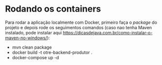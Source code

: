 # Rodando os containers
Para rodar a aplicação localmente com Docker, primeiro faça o *package* do projeto e depois rode os seguimentos comandos (caso nao tenha Maven instalado, pode instalar aqui https://dicasdejava.com.br/como-instalar-o-maven-no-windows/):

- mvn clean package
- docker build -t otre-backend-produtor .
- docker-compose up -d